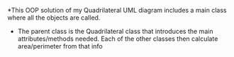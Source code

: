 *This OOP solution of my Quadrilateral UML diagram includes a main class where all the objects are called.

* The parent class is the Quadrilateral class that introduces the main attributes/methods needed. Each of the other classes then calculate area/perimeter from that info
